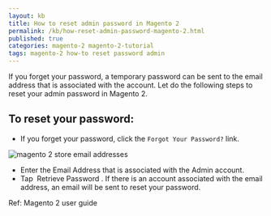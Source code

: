 ```yaml
---
layout: kb
title: How to reset admin password in Magento 2
permalink: /kb/how-reset-admin-password-magento-2.html
published: true
categories: magento-2 magento-2-tutorial
tags: magento-2 how-to reset password admin
---
```


If you forget your password, a temporary password can be sent to the email address that is associated with the account. Let do the following steps to reset your admin password in Magento 2.

## To reset your password:

* If you forget your password, click the `Forgot Your Password?` link.

![magento 2 store email addresses](https://lh5.googleusercontent.com/QWQ7VkKQSet5zYrtvz08wxq2onO98l-rKl-h7AHZNKgjEh-mkvTnvDpciaFus9ZzAfRxFWRav6isXJRyH8QzjiIAPsjyHOAo1_0uaqzoPZmVbwfPOKUYyQA-yNOHsSSzDYht8YPT)

* Enter the Email Address that is associated with the Admin account.
* Tap  Retrieve Password .
If there is an account associated with the email address, an email will be sent to reset your
password.

Ref: Magento 2 user guide
